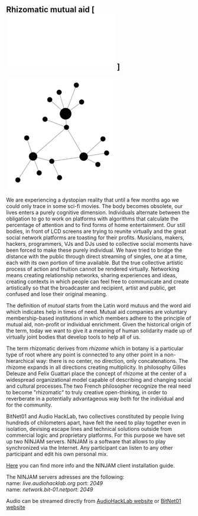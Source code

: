 ## Rhizomatic mutual aid [![italian](README.md)]

![mutuo-soccorso-rizomatico](mutuo-soccorso-rizomatico.png)

We are experiencing a dystopian reality that until a few months ago we could only trace in some sci-fi movies.
The body becomes obsolete, our lives enters a purely cognitive dimension. Individuals alternate between the obligation to go to work on platforms with algorithms that calculate the percentage of attention and to find forms of home entertainment.
Our still bodies, in front of LCD screens are trying to reunite virtually and the great social network platforms are toasting for their profits.
Musicians, makers, hackers, programmers, VJs and DJs used to collective social moments have been forced to make these purely individual.
We have tried to bridge the distance with the public through direct streaming of singles, one at a time, each with its own portion of time available. But the true collective artistic process of action and fruition cannot be rendered virtually.
Networking means creating relationship networks, sharing experiences and ideas, creating contexts in which people can feel free to communicate and create artistically so that the broadcaster and recipient, artist and public, get confused and lose their original meaning.

The definition of _mutual_ starts from the Latin word mutuus and the word aid which indicates help in times of need. Mutual aid companies are voluntary membership-based institutions in which members adhere to the principle of mutual aid, non-profit or individual enrichment. Given the historical origin of the term, today we want to give it a meaning of human solidarity made up of virtually joint bodies that develop tools to help all of us.

The term rhizomatic derives from _rhizome_ which in botany is a particular type of root where any point is connected to any other point in a non-hierarchical way:
there is no center, no direction, only concatenations. The rhizome expands in all directions creating multiplicity. In philosophy Gilles Deleuze and Felix
Guattari place the concept of rhizome at the center of a widespread organizational model capable of describing and changing social and cultural processes.The two French philosopher recognize the real need to become "rhizomatic" to truly creative open-thinking, in order to reverberate in a potentially advantageous way both for the individual and for the community.

BitNet01 and Audio HackLab, two collectives constituted by people living hundreds of chilometers apart, have felt the need to play together even in isolation, devising escape lines and technical solutions outside from commercial logic and proprietary platforms. For this purpose we have set up two NINJAM servers. NINJAM is a software that allows to play synchronized via the Internet. Any participant can listen to any other participant and edit his own personal mix. 

[Here](ninjam/ninjam_installation_guide.md) you can find more info and the NINJAM client installation guide.

The NINJAM servers adresses are the following:  
name: _live.audiohacklab.org_ port: _2049_  
name: _network.bit-01.netport_: _2049_  

Audio can be streamed directly from [AudioHackLab website](https://audiohacklab.org/live/) or [BitNet01 website](https://bit-01.net/live/)
